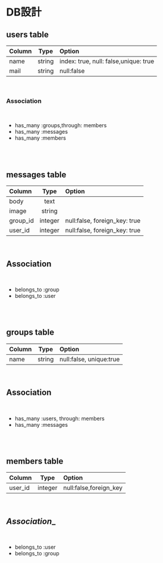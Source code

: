 # __DB設計__
## __users table__
|Column|Type|Option|
|:-|:-:|:-|
|name|string|index: true, null: false,unique: true|
|mail|string|null:false| 

<br />

### __Association__ 

<br />

* has_many :groups,through: members
* has_many :messages
* has_many :members 

<br />
<br />

## __messages table__
|Column|Type|Option|
|:-|:-:|:-|
|body|text|
|image|string|
|group_id|integer|null:false, foreign_key: true|
|user_id|integer|null:false, foreign_key: true| 

<br />

## __Association__

<br />

* belongs_to :group
* belongs_to :user 

<br />
<br />

## __groups table__
|Column|Type|Option|
|:-|:-:|:-|
|name|string|null:false, unique:true|

<br />

## __Association__ 

<br />

* has_many :users, through: members
* has_many :messages

<br />
<br />

## __members table__
|Column|Type|Option|
|:-|:-:|:-|
|user_id|integer|null:false,foreign_key| 

<br />

## _Association__ 

<br />

* belongs_to :user
* belongs_to :group

